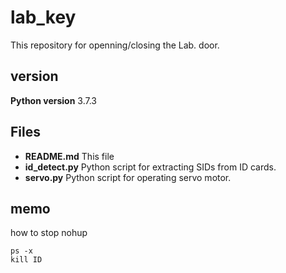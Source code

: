 # lab_key
This repository for openning/closing the Lab. door.

## version
**Python version** 3.7.3

## Files
- **README.md** This file
- **id_detect.py** Python script for extracting SIDs from ID cards.
- **servo.py** Python script for operating servo motor.

## memo
how to stop nohup
```
ps -x
kill ID
```
